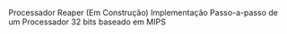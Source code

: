 Processador Reaper (Em Construção)
Implementação Passo-a-passo de um Processador 32 bits baseado em MIPS
